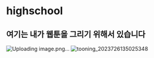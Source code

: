 # highschool
## 여기는 내가 웹툰을 그리기 위해서 있습니다
![Uploading image.png…]()
![tooning_2023726135025348](https://github.com/tmddns01234/highschool/assets/140130509/67393a76-65aa-406b-bcca-a9aba6768fe9)
